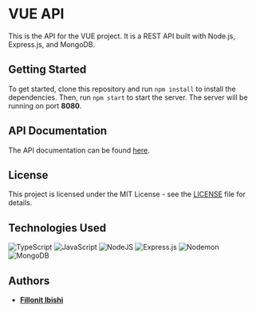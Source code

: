 # VUE API
This is the API for the VUE project. It is a REST API built with Node.js, Express.js, and MongoDB.

## Getting Started
To get started, clone this repository and run `npm install` to install the dependencies. Then, run `npm start` to start the server. The server will be running on port **8080**.

## API Documentation
The API documentation can be found [here](https://documenter.getpostman.com/view/18001727/2s9XxwxZyi).

## License
This project is licensed under the MIT License - see the [LICENSE](LICENSE) file for details.

## Technologies Used

![TypeScript](https://img.shields.io/badge/typescript-%23007ACC.svg?style=for-the-badge&logo=typescript&logoColor=white) ![JavaScript](https://img.shields.io/badge/javascript-%23323330.svg?style=for-the-badge&logo=javascript&logoColor=%23F7DF1E) ![NodeJS](https://img.shields.io/badge/node.js-6DA55F?style=for-the-badge&logo=node.js&logoColor=white) ![Express.js](https://img.shields.io/badge/express.js-%23404d59.svg?style=for-the-badge&logo=express&logoColor=%2361DAFB) ![Nodemon](https://img.shields.io/badge/NODEMON-%23323330.svg?style=for-the-badge&logo=nodemon&logoColor=%BBDEAD) ![MongoDB](https://img.shields.io/badge/MongoDB-%234ea94b.svg?style=for-the-badge&logo=mongodb&logoColor=white) 

## Authors
- [**Fillonit Ibishi**](https://github.com/Fillonit)